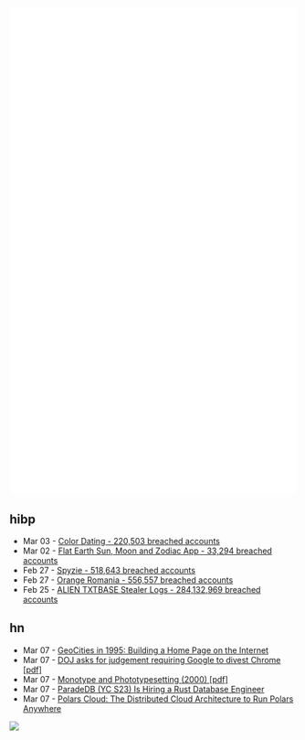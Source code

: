 ![Metrics](https://raw.githubusercontent.com/phixion/phixion/master/metrics.svg)

## hibp

<!--
for https://github.com/phixion/phixion/blob/main/.github/workflows/feeds.yml
-->
<!--START_SECTION:haveibeenpwnd-->
- Mar 03 - [Color Dating - 220,503 breached accounts](https://haveibeenpwned.com/PwnedWebsites#ColorDating)
- Mar 02 - [Flat Earth Sun, Moon and Zodiac App - 33,294 breached accounts](https://haveibeenpwned.com/PwnedWebsites#FlatEarthDave)
- Feb 27 - [Spyzie - 518,643 breached accounts](https://haveibeenpwned.com/PwnedWebsites#Spyzie)
- Feb 27 - [Orange Romania - 556,557 breached accounts](https://haveibeenpwned.com/PwnedWebsites#OrangeRomania)
- Feb 25 - [ALIEN TXTBASE Stealer Logs - 284,132,969 breached accounts](https://haveibeenpwned.com/PwnedWebsites#AlienStealerLogs)
<!--END_SECTION:haveibeenpwnd-->

## hn

<!--
for https://github.com/phixion/phixion/blob/main/.github/workflows/feeds.yml
-->
<!--START_SECTION:hn-->
- Mar 07 - [GeoCities in 1995: Building a Home Page on the Internet](https://cybercultural.com/p/geocities-1995/)
- Mar 07 - [DOJ asks for judgement requiring Google to divest Chrome [pdf]](https://storage.courtlistener.com/recap/gov.uscourts.dcd.223205/gov.uscourts.dcd.223205.1184.3_1.pdf)
- Mar 07 - [Monotype and Phototypesetting (2000) [pdf]](https://web.archive.org/web/20040305094501/http://www.letterpress.ch/APINET/IMMPDF/MONOPHOTO/PHS_journal.pdf)
- Mar 07 - [ParadeDB (YC S23) Is Hiring a Rust Database Engineer](https://paradedb.notion.site/ParadeDB-Job-Board-50b45af7a2834e22958b171ffa008e00)
- Mar 07 - [Polars Cloud: The Distributed Cloud Architecture to Run Polars Anywhere](https://pola.rs/posts/polars-cloud-what-we-are-building/)
<!--END_SECTION:hn-->

<!--
for https://yhype.me
-->
![](https://hit.yhype.me/github/profile?user_id=13013670)
